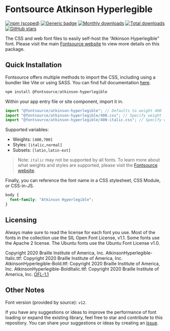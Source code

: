 # Fontsource Atkinson Hyperlegible

[![npm (scoped)](https://img.shields.io/npm/v/@fontsource/atkinson-hyperlegible?color=brightgreen)](https://www.npmjs.com/package/@fontsource/atkinson-hyperlegible) [![Generic badge](https://img.shields.io/badge/fontsource-passing-brightgreen)](https://github.com/fontsource/fontsource) [![Monthly downloads](https://badgen.net/npm/dm/@fontsource/atkinson-hyperlegible)](https://github.com/fontsource/fontsource) [![Total downloads](https://badgen.net/npm/dt/@fontsource/atkinson-hyperlegible)](https://github.com/fontsource/fontsource) [![GitHub stars](https://img.shields.io/github/stars/fontsource/fontsource.svg?style=social&label=Star)](https://github.com/fontsource/fontsource/stargazers)

The CSS and web font files to easily self-host the “Atkinson Hyperlegible” font. Please visit the main [Fontsource website](https://fontsource.org/fonts/atkinson-hyperlegible) to view more details on this package.

## Quick Installation

Fontsource offers multiple methods to import the CSS, including using a bundler like Vite or using SASS. You can find full documentation [here](https://fontsource.org/docs/getting-started/introduction).

```javascript
npm install @fontsource/atkinson-hyperlegible
```

Within your app entry file or site component, import it in.

```javascript
import "@fontsource/atkinson-hyperlegible"; // Defaults to weight 400
import "@fontsource/atkinson-hyperlegible/400.css"; // Specify weight
import "@fontsource/atkinson-hyperlegible/400-italic.css"; // Specify weight and style
```

Supported variables:
- Weights: `[400,700]`
- Styles: `[italic,normal]`
- Subsets: `[latin,latin-ext]`

> Note: `italic` may not be supported by all fonts. To learn more about what weights and styles are supported, please visit the [Fontsource website](https://fontsource.org/fonts/atkinson-hyperlegible).

Finally, you can reference the font name in a CSS stylesheet, CSS Module, or CSS-in-JS.

```css
body {
  font-family: "Atkinson Hyperlegible";
}
```

## Licensing
Always make sure to read the license for each font you use. Most of the fonts in the collection use the SIL Open Font License, v1.1. Some fonts use the Apache 2 license. The Ubuntu fonts use the Ubuntu Font License v1.0.

Copyright 2020 Braille Institute of America, Inc. AtkinsonHyperlegible-Italic.ttf: Copyright 2020 Braille Institute of America, Inc. AtkinsonHyperlegible-Bold.ttf: Copyright 2020 Braille Institute of America, Inc. AtkinsonHyperlegible-BoldItalic.ttf: Copyright 2020 Braille Institute of America, Inc.
[OFL-1.1](https://openfontlicense.org)

## Other Notes
Font version (provided by source): `v12`.

If you have any suggestions or ideas to improve the performance of font loading or expand the existing library, feel free to star and contribute to this repository. You can share your suggestions or ideas by creating an [issue](https://github.com/fontsource/fontsource/issues).